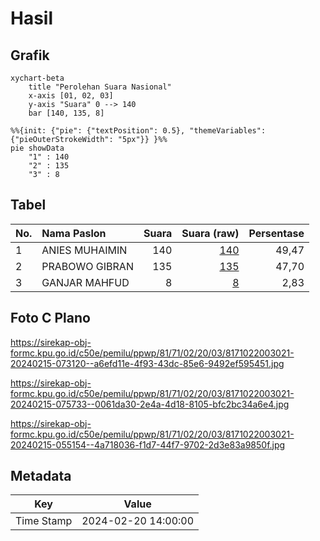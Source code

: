 # Hasil

## Grafik

```mermaid
xychart-beta
    title "Perolehan Suara Nasional"
    x-axis [01, 02, 03]
    y-axis "Suara" 0 --> 140
    bar [140, 135, 8]
```

```mermaid
%%{init: {"pie": {"textPosition": 0.5}, "themeVariables": {"pieOuterStrokeWidth": "5px"}} }%%
pie showData
    "1" : 140
    "2" : 135
    "3" : 8
```

## Tabel

| No. | Nama Paslon    | Suara | Suara (raw) | Persentase |
|:--- |:-------------- | -----:| -----------:| ----------:|
| 1   | ANIES MUHAIMIN | 140   | [140][p-1]  | 49,47      |
| 2   | PRABOWO GIBRAN | 135   | [135][p-2]  | 47,70      |
| 3   | GANJAR MAHFUD  | 8     | [8][p-3]    | 2,83       |


[p-1]: https://github.com/gigit-pemilu/pemilu-2024/blob/main/pilpres/hitung-suara/sub/81-maluku/sub/71-kota-ambon/sub/02-sirimau/sub/2003-batu-merah/sub/021-tps/sub/paslon-1.txt
[p-2]: https://github.com/gigit-pemilu/pemilu-2024/blob/main/pilpres/hitung-suara/sub/81-maluku/sub/71-kota-ambon/sub/02-sirimau/sub/2003-batu-merah/sub/021-tps/sub/paslon-2.txt
[p-3]: https://github.com/gigit-pemilu/pemilu-2024/blob/main/pilpres/hitung-suara/sub/81-maluku/sub/71-kota-ambon/sub/02-sirimau/sub/2003-batu-merah/sub/021-tps/sub/paslon-3.txt

## Foto C Plano

https://sirekap-obj-formc.kpu.go.id/c50e/pemilu/ppwp/81/71/02/20/03/8171022003021-20240215-073120--a6efd11e-4f93-43dc-85e6-9492ef595451.jpg

https://sirekap-obj-formc.kpu.go.id/c50e/pemilu/ppwp/81/71/02/20/03/8171022003021-20240215-075733--0061da30-2e4a-4d18-8105-bfc2bc34a6e4.jpg

https://sirekap-obj-formc.kpu.go.id/c50e/pemilu/ppwp/81/71/02/20/03/8171022003021-20240215-055154--4a718036-f1d7-44f7-9702-2d3e83a9850f.jpg


## Metadata

| Key        | Value               |
| ---------- | ------------------- |
| Time Stamp | 2024-02-20 14:00:00 |



